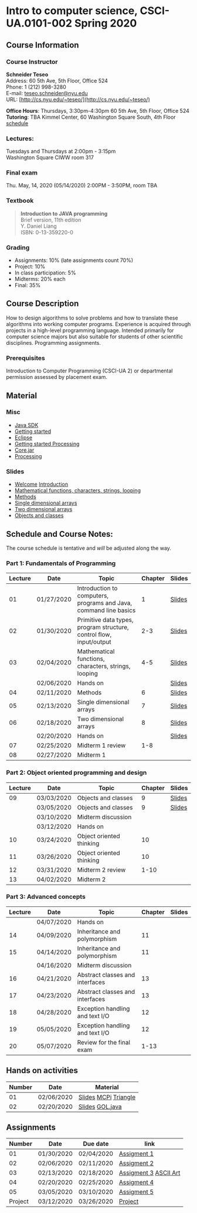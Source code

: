 # Intro to computer science, CSCI-UA.0101-​002 Spring 2020

## Course Information
### Course Instructor
**Schneider Teseo**<br>
Address: 60 5th Ave, 5th Floor, Office 524<br>
Phone: 1 (212) 998-3280<br>
E-mail: [teseo.schneider@nyu.edu](mailto:teseo.schneider@nyu.edu)<br>
URL: [http://cs.nyu.edu/~teseo/](http://cs.nyu.edu/~teseo/)<br>

**Office Hours**: Thursdays, 3:30pm-4:30pm 60 5th Ave, 5th Floor, Office 524<br>
**Tutoring**:
TBA
Kimmel Center, 60 Washington Square South, 4th Floor [schedule](https://github.com/teseoch/Intro-To-Computer-Science-Spring-2020/blob/master/material/tutoring.pdf)

### Lectures:
Tuesdays and Thursdays at 2:00pm - 3:15pm<br>
Washington Square CIWW
room 317


### Final exam
Thu. May, 14, 2020 (05/14/2020) 2:00PM - 3:50PM, room TBA

### Textbook

> **Introduction to JAVA programming**<br>
> Brief version, 11th edition<br>
> Y. Daniel Liang<br>
> ISBN: 0-13-359220-0


### Grading
 - Assignments: 10% (late assignments count 70%)
 - Project: 10%
 - In class participation: 5%
 - Midterms: 20% each
 - Final: 35%

## Course Description

How to design algorithms to solve problems and how to translate these algorithms into working computer programs. Experience is acquired through projects in a high-level programming language. Intended primarily for computer science majors but also suitable for students of other scientific disciplines. Programming assignments.



### Prerequisites
Introduction to Computer Programming (CSCI-UA 2) or departmental permission assessed by placement exam.



## Material

### Misc

- [Java SDK](http://www.oracle.com/technetwork/java/javase/downloads/index.html)
- [Getting started](https://github.com/teseoch/Intro-To-Computer-Science-Spring-2020/raw/master/material/getting_started.pdf)
- [Eclipse](https://www.eclipse.org/)
- [Getting started Processing](https://github.com/teseoch/Intro-To-Computer-Science-Spring-2020/raw/master/material/getting_started_processing.pdf)
- [Core.jar](https://github.com/teseoch/Intro-To-Computer-Science-Spring-2020/blob/master/material/core.jar.zip?raw=true)
- [Processing](https://processing.org/)

### Slides
 - [Welcome](https://github.com/teseoch/Intro-To-Computer-Science-Spring-2020/raw/master/slides/lecture1-welcome.pdf)
[Introduction](https://github.com/teseoch/Intro-To-Computer-Science-Spring-2020/raw/master/slides/lecture2-intro.pdf)
- [Mathematical functions, characters, strings, looping](https://github.com/teseoch/Intro-To-Computer-Science-Spring-2020/raw/master/slides/lecture3-math.pdf)
- [Methods](https://github.com/teseoch/Intro-To-Computer-Science-Spring-2020/raw/master/slides/lecture4-methods.pdf)
- [Single dimensional arrays](https://github.com/teseoch/Intro-To-Computer-Science-Spring-2020/raw/master/slides/lecture5-arrays.pdf)
- [Two dimensional arrays](https://github.com/teseoch/Intro-To-Computer-Science-Spring-2020/raw/master/slides/lecture6-ndarrays.pdf)
- [Objects and classes](https://github.com/teseoch/Intro-To-Computer-Science-Spring-2020/raw/master/slides/lecture7-objects.pdf)
<!--- - [Object oriented thinking](https://github.com/teseoch/Intro-To-Computer-Science-Spring-2020/raw/master/slides/lecture8-thinkingoo.pdf)
- [Inheritance and Polymorphism](https://github.com/teseoch/Intro-To-Computer-Science-Spring-2020/raw/master/slides/lecture9-polymorphism.pdf)
- [Abstract Classes and Interfaces](https://github.com/teseoch/Intro-To-Computer-Science-Spring-2020/raw/master/slides/lecture10-interfaces.pdf)
- [Exception and Text IO](https://github.com/teseoch/Intro-To-Computer-Science-Spring-2020/raw/master/slides/lecture11-exception-IO.pdf) -->


## Schedule and Course Notes:

The course schedule is tentative and *will* be adjusted along the way.

### Part 1: Fundamentals of Programming
| Lecture | Date | Topic | Chapter | Slides |
|----|----|----|----|----|
| 01 | 01/27/2020 | Introduction to computers, programs and Java, command line basics | 1 | [Slides](https://github.com/teseoch/Intro-To-Computer-Science-Spring-2020/raw/master/slides/lecture1-welcome.pdf) |
| 02 | 01/30/2020 | Primitive data types, program structure, control flow, input/output| 2-3 | [Slides](https://github.com/teseoch/Intro-To-Computer-Science-Spring-2020/raw/master/slides/lecture2-intro.pdf) |
| 03 | 02/04/2020 | Mathematical functions, characters, strings, looping| 4-5 | [Slides](https://github.com/teseoch/Intro-To-Computer-Science-Spring-2020/raw/master/slides/lecture3-math.pdf) |
|    | 02/06/2020 | Hands on | | [Slides](https://github.com/teseoch/Intro-To-Computer-Science-Spring-2020/raw/master/slides/handson1.pdf) |
| 04 | 02/11/2020 | Methods | 6 | [Slides](https://github.com/teseoch/Intro-To-Computer-Science-Spring-2020/raw/master/slides/lecture4-methods.pdf) |
| 05 | 02/13/2020 | Single dimensional arrays | 7 | [Slides](https://github.com/teseoch/Intro-To-Computer-Science-Spring-2020/raw/master/slides/lecture5-arrays.pdf) |
| 06 | 02/18/2020 | Two dimensional arrays | 8 | [Slides](https://github.com/teseoch/Intro-To-Computer-Science-Spring-2020/raw/master/slides/lecture6-ndarrays.pdf) |
|    | 02/20/2020 | Hands on | | [Slides](https://github.com/teseoch/Intro-To-Computer-Science-Spring-2020/raw/master/slides/handson2.pdf) |
| 07 | 02/25/2020 | Midterm 1 review | 1-8 | |
| 08 | 02/27/2020 | Midterm 1 |  | |

### Part 2: Object oriented programming and design
| Lecture | Date | Topic | Chapter | Slides |
|----|----|----|----|----|
| 09 | 03/03/2020 | Objects and classes | 9 | [Slides](https://github.com/teseoch/Intro-To-Computer-Science-Spring-2020/raw/master/slides/lecture7-objects.pdf) |
|    | 03/05/2020 | Objects and classes | 9 | [Slides](https://github.com/teseoch/Intro-To-Computer-Science-Spring-2020/raw/master/slides/lecture7-objects.pdf) |
|    | 03/10/2020 | Midterm discussion | | |
|    | 03/12/2020 | Hands on |  |  |
| 10 | 03/24/2020 | Object oriented thinking | 10 |  |
| 11 | 03/26/2020 | Object oriented thinking | 10 |  |
| 12 | 03/31/2020 | Midterm 2 review | 1-10 | |
| 13 | 04/02/2020 | Midterm 2 | | |

### Part 3: Advanced concepts

| Lecture | Date | Topic | Chapter | Slides |
|----|----|----|----|----|
|    | 04/07/2020 | Hands on | ||
| 14 | 04/09/2020 | Inheritance and polymorphism | 11 | |
| 15 | 04/14/2020 | Inheritance and polymorphism | 11 |  |
|    | 04/16/2020 | Midterm discussion | | |
| 16 | 04/21/2020 | Abstract classes and interfaces | 13 | |
| 17 | 04/23/2020 | Abstract classes and interfaces | 13 | |
| 18 | 04/28/2020 | Exception handling and text I/O | 12 | |
| 19 | 05/05/2020 | Exception handling and text I/O | 12 | |
| 20 | 05/07/2020 | Review for the final exam | 1-13 | |


## Hands on activities
| Number | Date | Material |
|----|----|----|
| 01 | 02/06/2020 | [Slides](https://github.com/teseoch/Intro-To-Computer-Science-Spring-2020/raw/master/slides/handson1.pdf) [MCPi](https://raw.githubusercontent.com/teseoch/Intro-To-Computer-Science-Spring-2020/master/material/MCPi.java) [Triangle](https://raw.githubusercontent.com/teseoch/Intro-To-Computer-Science-Spring-2020/master/material/Triangle.java) |
| 02 | 02/20/2020 | [Slides](https://github.com/teseoch/Intro-To-Computer-Science-Spring-2020/raw/master/slides/handson2.pdf) [GOL.java](https://raw.githubusercontent.com/teseoch/Intro-To-Computer-Science-Spring-2020/master/material/GOL.java) |

## Assignments

| Number | Date | Due date| link |
|----|----|----|----|
| 01 | 01/30/2020 | 02/04/2020 | [Assigment 1](https://github.com/teseoch/Intro-To-Computer-Science-Spring-2020/raw/master/assignments/Assignment1.pdf) |
| 02 | 02/06/2020 | 02/11/2020 | [Assigment 2](https://github.com/teseoch/Intro-To-Computer-Science-Spring-2020/raw/master/assignments/Assignment2.pdf) |
| 03 | 02/13/2020 | 02/18/2020 | [Assigment 3](https://github.com/teseoch/Intro-To-Computer-Science-Spring-2020/raw/master/assignments/Assignment3.pdf) [ASCII Art](https://github.com/teseoch/Intro-To-Computer-Science-Spring-2020/raw/master/assignments/Assignment3.txt) |
| 04 | 02/20/2020 | 02/25/2020 | [Assigment 4](https://github.com/teseoch/Intro-To-Computer-Science-Spring-2020/raw/master/assignments/Assignment4.pdf) |
| 05 | 03/05/2020 | 03/10/2020 | [Assigment 5](https://github.com/teseoch/Intro-To-Computer-Science-Spring-2020/raw/master/assignments/Assignment5.pdf) |
| Project | 03/12/2020 | 03/26/2020 | [Project](https://github.com/teseoch/Intro-To-Computer-Science-Spring-2020/raw/master/assignments/Project.pdf) |